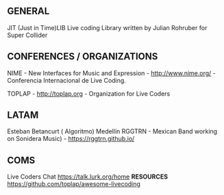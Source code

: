 **GENERAL**
------------------------------------------------------------------------
JIT (Just in Time)LIB
Live coding Library written by Julian Rohruber for Super Collider

**CONFERENCES / ORGANIZATIONS**
------------------------------------------------------------------------
NIME - New Interfaces for Music and Expression - http://www.nime.org/ - Conferencia Internacional de Live Coding.

TOPLAP - http://toplap.org - Organization for Live Coders

**LATAM**
------------------------------------------------------------------------
Esteban Betancurt ( Algoritmo) Medellín
RGGTRN - Mexican Band working on Sonidera Music) - https://rggtrn.github.io/

**COMS**
------------------------------------------------------------------------
Live Coders Chat
https://talk.lurk.org/home
**RESOURCES**
https://github.com/toplap/awesome-livecoding
